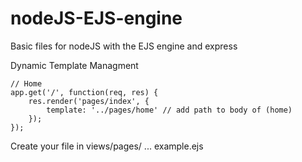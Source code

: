 # nodeJS-EJS-engine
Basic files for nodeJS with the EJS engine and express

Dynamic Template Managment 
```
// Home  
app.get('/', function(req, res) {
    res.render('pages/index', {
    	template: '../pages/home' // add path to body of (home)
    });
});
```
Create your file in views/pages/ ... example.ejs

